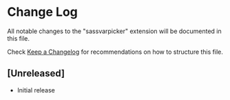 # Change Log

All notable changes to the "sassvarpicker" extension will be documented in this file.

Check [Keep a Changelog](http://keepachangelog.com/) for recommendations on how to structure this file.

## [Unreleased]

- Initial release